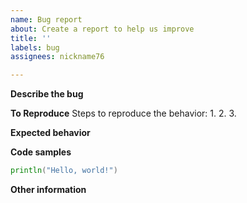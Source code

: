 ```yaml
---
name: Bug report
about: Create a report to help us improve
title: ''
labels: bug
assignees: nickname76

---
```


**Describe the bug**


**To Reproduce**
Steps to reproduce the behavior:
1. 
2. 
3. 

**Expected behavior**


**Code samples**
```Go
println("Hello, world!")
```

**Other information**
